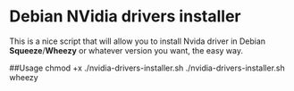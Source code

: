Debian NVidia drivers installer
===============================

This is a nice script that will allow you to install Nvida driver in 
Debian __Squeeze__/__Wheezy__ or whatever version you want, the easy way.


##Usage
	chmod +x ./nvidia-drivers-installer.sh
	./nvidia-drivers-installer.sh wheezy
